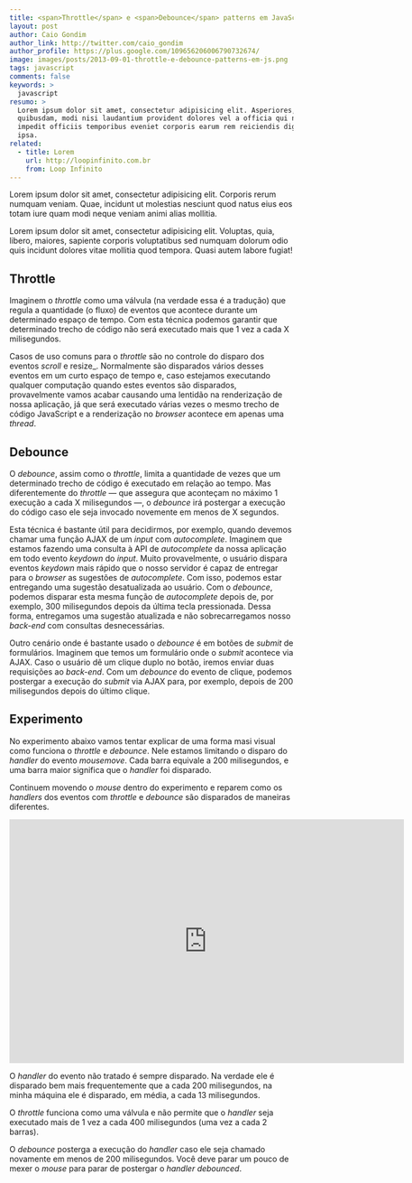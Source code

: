 ```yaml
---
title: <span>Throttle</span> e <span>Debounce</span> patterns em JavaScript
layout: post
author: Caio Gondim
author_link: http://twitter.com/caio_gondim
author_profile: https://plus.google.com/109656206006790732674/
image: images/posts/2013-09-01-throttle-e-debounce-patterns-em-js.png
tags: javascript
comments: false
keywords: >
  javascript
resumo: >
  Lorem ipsum dolor sit amet, consectetur adipisicing elit. Asperiores,
  quibusdam, modi nisi laudantium provident dolores vel a officia qui non
  impedit officiis temporibus eveniet corporis earum rem reiciendis dignissimos
  ipsa.
related:
  - title: Lorem
    url: http://loopinfinito.com.br
    from: Loop Infinito
---
```


Lorem ipsum dolor sit amet, consectetur adipisicing elit. Corporis rerum numquam
veniam. Quae, incidunt ut molestias nesciunt quod natus eius eos totam iure quam
modi neque veniam animi alias mollitia.

Lorem ipsum dolor sit amet, consectetur adipisicing elit. Voluptas, quia,
libero, maiores, sapiente corporis voluptatibus sed numquam dolorum odio quis
incidunt dolores vitae mollitia quod tempora. Quasi autem labore fugiat!


## Throttle

Imaginem o _throttle_ como uma válvula (na verdade essa é a tradução) que regula
a quantidade (o fluxo) de eventos que acontece durante um determinado espaço de
tempo. Com esta técnica podemos garantir que determinado trecho de código não
será executado mais que 1 vez a cada X milisegundos.

Casos de uso comuns para o _throttle_ são no controle do disparo dos eventos
_scroll_ e resize_. Normalmente são disparados vários desses eventos em um curto
espaço de tempo e, caso estejamos executando qualquer computação quando estes
eventos são disparados,  provavelmente vamos acabar causando uma lentidão na
renderização de nossa aplicação, já que será executado várias vezes o mesmo
trecho de código JavaScript e a renderização no _browser_ acontece em apenas uma
_thread_.


## Debounce

O _debounce_, assim como o _throttle_, limita a quantidade de vezes que um
determinado trecho de código é executado em relação ao tempo. Mas diferentemente
do _throttle_ — que assegura que aconteçam no máximo 1 execução a cada X
milisegundos —, o _debounce_ irá postergar a execução do código caso ele seja
invocado novemente em menos de X segundos.

Esta técnica é bastante útil para decidirmos, por exemplo, quando devemos chamar
uma função AJAX de um _input_ com _autocomplete_. Imaginem que estamos fazendo
uma consulta à API de _autocomplete_ da nossa aplicação em todo evento _keydown_
do _input_. Muito provavelmente, o usuário dispara eventos _keydown_ mais rápido
que o nosso servidor é capaz de entregar para o _browser_ as sugestões de
_autocomplete_. Com isso, podemos estar entregando uma sugestão desatualizada ao
usuário. Com o _debounce_, podemos disparar esta mesma função de _autocomplete_
depois de, por exemplo, 300 milisegundos depois da última tecla pressionada.
Dessa forma, entregamos uma sugestão atualizada e não sobrecarregamos nosso
_back-end_ com consultas desnecessárias.

Outro cenário onde é bastante usado o _debounce_ é em botões de _submit_ de
formulários. Imaginem que temos um formulário onde o _submit_ acontece via AJAX.
Caso o usuário dê um clique duplo no botão, iremos enviar duas requisições ao
_back-end_. Com um _debounce_ do evento de clique, podemos postergar a execução
do _submit_ via AJAX para, por exemplo, depois de 200 milisegundos depois do
último clique.


## Experimento

<!-- Nada melhor que demonstrarmos de forma visual como funciona um evento com
_throttle_, com _debounce_ e um não tratado. No experimento abaixo, o evento
__mousemove__ está sendo usado para demonstrarmos essas 2 técnicas de limitarmos
o número de execuções de uma função e compararmos com um cenário sem tratamento.

Continue movendo seu _mouse_ no experimento abaixo e repare como funcionam o
_throttle_ e _debounce_. Cada barra abaixo equivale a 200 milisegundos. -->

No experimento abaixo vamos tentar explicar de uma forma masi visual como
funciona o _throttle_ e _debounce_. Nele estamos limitando o disparo do
_handler_ do evento _mousemove_. Cada barra equivale a 200 milisegundos, e uma
barra maior significa que o _handler_ foi disparado.

Continuem movendo o _mouse_ dentro do experimento e reparem como os _handlers_
dos eventos com _throttle_ e _debounce_ são disparados de maneiras diferentes.

<iframe
  src="http://caiogondim.github.io/js-debounce-throttle-visual-explanation/"
  height="432"
  width="700"
  class="img"
  frameborder="0"
>
</iframe>

O _handler_ do evento não tratado é sempre disparado. Na verdade ele é disparado
bem mais frequentemente que a cada 200 milisegundos, na minha máquina ele é
disparado, em média, a cada 13 milisegundos.

O _throttle_ funciona como uma válvula e não permite que o _handler_ seja
executado mais de 1 vez a cada 400 milisegundos (uma vez a cada 2 barras).

O _debounce_ posterga a execução do _handler_ caso ele seja chamado novamente em
menos de 200 milisegundos. Você deve parar um pouco de mexer o _mouse_ para
parar de postergar o _handler_ _debounced_.
